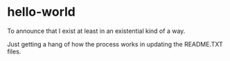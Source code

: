 # hello-world
To announce that I exist at least in an existential kind of a way.

Just getting a hang of how the process works in updating the README.TXT files.
